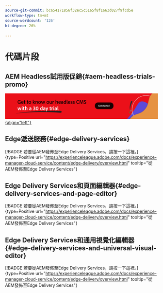```yaml
---
source-git-commit: bca54171856f32ec5c5165f8f1663d027f9fcd5e
workflow-type: tm+mt
source-wordcount: '126'
ht-degree: 26%

---
```

# 代碼片段

## AEM Headless試用版促銷{#aem-headless-trials-promo}

[![透過 30 天試用版了解我們的 headless CMS](./assets/aem-headless-trial-promo.png){align="left"}](https://commerce.adobe.com/business-trial/sign-up?items%5B0%5D%5Bid%5D=649A1AF5CBC5467A25E84F2561274821&amp;cli=headless_exl_banner_campaign&amp;co=US&amp;lang=en)

## Edge遞送服務{#edge-delivery-services}

[!BADGE 若要從AEM發佈至Edge Delivery Services，請按一下這裡。]{type=Positive url="https://experienceleague.adobe.com/docs/experience-manager-cloud-service/content/edge-delivery/overview.html" tooltip="從AEM發佈至Edge Delivery Services"}

## Edge Delivery Services和頁面編輯器{#edge-delivery-services-and-page-editor}

[!BADGE 若要從AEM發佈至Edge Delivery Services，請按一下這裡。]{type=Positive url="https://experienceleague.adobe.com/docs/experience-manager-cloud-service/content/edge-delivery/overview.html" tooltip="從AEM發佈至Edge Delivery Services"}

## Edge Delivery Services和通用視覺化編輯器{#edge-delivery-services-and-universal-visual-editor}

[!BADGE 若要從AEM發佈至Edge Delivery Services，請按一下這裡。]{type=Positive url="https://experienceleague.adobe.com/docs/experience-manager-cloud-service/content/edge-delivery/overview.html" tooltip="從AEM發佈至Edge Delivery Services"}
